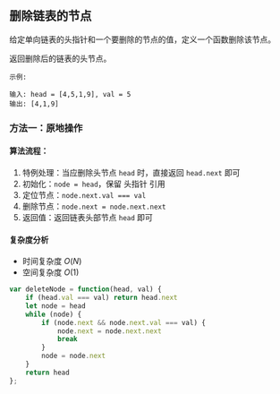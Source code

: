 ## 删除链表的节点
给定单向链表的头指针和一个要删除的节点的值，定义一个函数删除该节点。

返回删除后的链表的头节点。

```
示例:

输入: head = [4,5,1,9], val = 5
输出: [4,1,9]
```

### 方法一：原地操作
#### 算法流程：
1. 特例处理：当应删除头节点 `head` 时，直接返回 `head.next` 即可
1. 初始化：`node = head`，保留 头指针 引用
1. 定位节点：`node.next.val === val`
1. 删除节点：`node.next = node.next.next`
1. 返回值：返回链表头部节点 `head` 即可

#### 复杂度分析
- 时间复杂度 $O(N)$
- 空间复杂度 $O(1)$


```JavaScript
var deleteNode = function(head, val) {
    if (head.val === val) return head.next
    let node = head
    while (node) {
        if (node.next && node.next.val === val) {
            node.next = node.next.next
            break
        }
        node = node.next
    }
    return head
};
```
